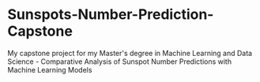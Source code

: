 # Sunspots-Number-Prediction-Capstone
My capstone project for my Master's degree in Machine Learning and Data Science - Comparative Analysis of Sunspot Number Predictions with Machine Learning Models 
